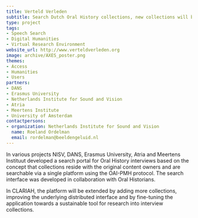 ```yaml
---
title: Verteld Verleden
subtitle: Search Dutch Oral History collections, new collections will be added in due time
type: project
tags:
- Speech Search
- Digital Humanities
- Virtual Research Environment
website_url: http://www.verteldverleden.org
image: archive/AXES_poster.png
themes:
- Access
- Humanities
- Users
partners:
- DANS
- Erasmus University
- Netherlands Institute for Sound and Vision
- Atria
- Meertens Institute
- University of Amsterdam
contactpersons:
- organization: Netherlands Institute for Sound and Vision
  name: Roeland Ordelman
  email: rordelman@beeldengeluid.nl
---
```


In various projects NISV, DANS, Erasmus University, Atria and Meertens Instituut developed a search portal for Oral History interviews based on the concept that collections reside with the original content owners and are searchable via a single platform using the OAI-PMH protocol. The search interface was developed in collaboration with Oral Historians.

In CLARIAH, the platform will be extended by adding more collections, improving the underlying distributed interface and by fine-tuning the application towards a sustainable tool for research into interview collections.
